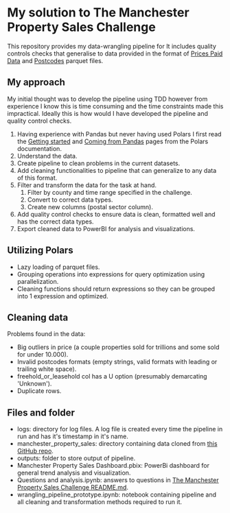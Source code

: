 # My solution to The Manchester Property Sales Challenge
This repository provides my data-wrangling pipeline for 
It includes quality controls checks that generalise to data provided in the format of [Prices Paid Data](https://github.com/MaxwellB13/manchester_property_sales/blob/master/data/pp_data_man.parquet) and [Postcodes](https://github.com/MaxwellB13/manchester_property_sales/blob/master/data/pc_man.parquet) parquet files.


## My approach
My initial thought was to develop the pipeline using TDD however from experience I know this is time consuming and the time constraints made this impractical. Ideally this is how would I have developed the pipeline and quality control checks.

1. Having experience with Pandas but never having used Polars I first read the [Getting started](https://docs.pola.rs/user-guide/getting-started) and [Coming from Pandas](https://docs.pola.rs/user-guide/migration/pandas/#column-assignment-based-on-predicate) pages from the Polars documentation.
2. Understand the data.
3. Create pipeline to clean problems in the current datasets.
4. Add cleaning functionalities to pipeline that can generalize to any data of this format.
5. Filter and transform the data for the task at hand.
   1. Filter by county and time range specified in the challenge.
   2. Convert to correct data types.
   3. Create new columns (postal sector column).
6. Add quality control checks to ensure data is clean, formatted well and has the correct data types.
7. Export cleaned data to PowerBI for analysis and visualizations.

## Utilizing Polars
- Lazy loading of parquet files.
- Grouping operations into expressions for query optimization using parallelization.
- Cleaning functions should return expressions so they can be grouped into 1 expression and optimized.

## Cleaning data
Problems found in the data:
- Big outliers in price (a couple properties sold for trillions and some sold for under 10.000).
- Invalid postcodes formats (empty strings, valid formats with leading or trailing white space).
- freehold_or_leasehold col has a U option (presumably demarcating 'Unknown').
- Duplicate rows.

## Files and folder
- logs: directory for log files. A log file is created every time the pipeline in run and has it's timestamp in it's name.
- manchester_property_sales: directory containing data cloned from [this GitHub repo]("https://github.com/MaxwellB13/manchester_property_sales/tree/master").
- outputs: folder to store output of pipeline.
- Manchester Property Sales Dashboard.pbix: PowerBi dashboard for general trend analysis and visualization.
- Questions and analysis.ipynb: answers to questions in [The Manchester Property Sales Challenge README.md](https://github.com/MaxwellB13/manchester_property_sales/blob/master/README.md).
- wrangling_pipeline_prototype.ipynb: notebook containing pipeline and all cleaning and transformation methods required to run it.
